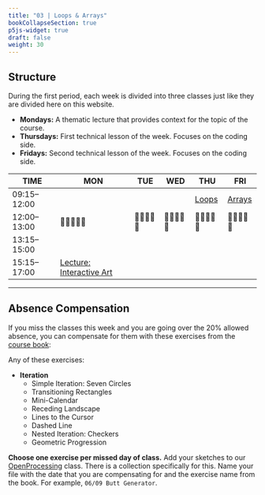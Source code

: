 ```yaml
---
title: "03 | Loops & Arrays"
bookCollapseSection: true
p5js-widget: true
draft: false
weight: 30
---
```


## Structure

During the first period, each week is divided into three classes just like they are divided here on this website.

- **Mondays:** A thematic lecture that provides context for the topic of the course.
- **Thursdays:** First technical lesson of the week. Focuses on the coding side.
- **Fridays:** Second technical lesson of the week. Focuses on the coding side.

<div class="calendar">

| TIME | MON | TUE | WED  | THU | FRI |
| --- | --- | --- | --- | --- | --- |
| 09:15–12:00 |  |  |  | [Loops](./lesson-01) | [Arrays](./lesson-02) |
| 12:00–13:00| 🥗🍜🍱🍝🍕 | 🥗🍜🍱🍝🍕 | 🥗🍜🍱🍝🍕 | 🥗🍜🍱🍝🍕 | 🥗🍜🍱🍝🍕 |
| 13:15–15:00 |  |  |  |  |  |
| 15:15–17:00 | [Lecture: Interactive Art](./lecture) |  |  |  |  |

</div> 

---

## Absence Compensation

If you miss the classes this week and you are going over the 20% allowed absence, you can compensate for them with these exercises from the [course book](https://primo.aalto.fi/permalink/358AALTO_INST/ha1cg5/alma999439982606526):

Any of these exercises:
- **Iteration**
  - Simple Iteration: Seven Circles
  - Transitioning Rectangles
  - Mini-Calendar
  - Receding Landscape
  - Lines to the Cursor
  - Dashed Line
  - Nested Iteration: Checkers
  - Geometric Progression

**Choose one exercise per missed day of class.** Add your sketches to our [OpenProcessing](https://openprocessing.org/class/92392) class. There is a collection specifically for this. Name your file with the date that you are compensating for and the exercise name from the book. For example, `06/09 Butt Generator`.